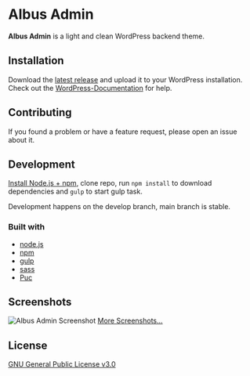 # Albus Admin

__Albus Admin__ is a light and clean WordPress backend theme.

## Installation

Download the [latest release](https://github.com/Kreislinie/albus-admin/releases/latest) and upload it to your WordPress installation. Check out the [WordPress-Documentation](https://wordpress.org/support/article/managing-plugins/#manual-upload-via-wordpress-admin) for help.

## Contributing

If you found a problem or have a feature request, please open an issue about it.

## Development

[Install Node.js + npm](https://nodejs.org/en/download/), clone repo, run `npm install` to download dependencies and `gulp` to start gulp task.

Development happens on the develop branch, main branch is stable.

### Built with
- [node.js](https://nodejs.org/)
- [npm](https://www.npmjs.com/)
- [gulp](https://gulpjs.com)
- [sass](https://sass-lang.com/)
- [Puc](https://github.com/YahnisElsts/plugin-update-checker)

## Screenshots
![Albus Admin Screenshot](https://raw.githubusercontent.com/wiki/Kreislinie/albus-admin/images/custom-logo.png)
[More Screenshots...](https://github.com/Kreislinie/albus-admin/wiki/Screenshots)
## License

[GNU General Public License v3.0](https://github.com/Kreislinie/albus-admin/blob/master/LICENSE)

